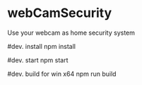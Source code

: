 # webCamSecurity
Use your webcam as home security system

#dev. install
npm install

#dev. start
npm start

#dev. build for win x64
npm run build
